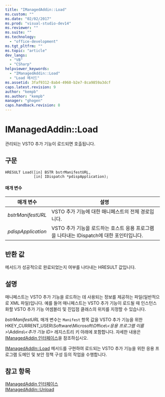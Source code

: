 ```yaml
---
title: "IManagedAddin::Load"
ms.custom: ""
ms.date: "02/02/2017"
ms.prod: "visual-studio-dev14"
ms.reviewer: ""
ms.suite: ""
ms.technology: 
  - "office-development"
ms.tgt_pltfrm: ""
ms.topic: "article"
dev_langs: 
  - "VB"
  - "CSharp"
helpviewer_keywords: 
  - "IManagedAddin::Load"
  - "Load 메서드"
ms.assetid: 3faf9312-8ab4-4960-b2e7-8ca9859a3dcf
caps.latest.revision: 9
author: "kempb"
ms.author: "kempb"
manager: "ghogen"
caps.handback.revision: 8
---
```

# IManagedAddin::Load
  관리되는 VSTO 추가 기능이 로드되면 호출됩니다.  
  
## 구문  
  
```  
HRESULT Load([in] BSTR bstrManifestURL,   
             [in] IDispatch *pdispApplication);  
```  
  
#### 매개 변수  
  
|매개 변수|설명|  
|-----------|--------|  
|*bstrManifestURL*|VSTO 추가 기능에 대한 매니페스트의 전체 경로입니다.|  
|*pdispApplication*|VSTO 추가 기능을 로드하는 호스트 응용 프로그램을 나타내는 IDispatch에 대한 포인터입니다.|  
  
## 반환 값  
 메서드가 성공적으로 완료되었는지 여부를 나타내는 HRESULT 값입니다.  
  
## 설명  
 매니페스트는 VSTO 추가 기능을 로드하는 데 사용되는 정보를 제공하는 파일\(일반적으로 XML 파일\)입니다. 예를 들어 매니페스트는 VSTO 추가 기능이 로드될 때 인스턴스화할 VSTO 추가 기능 어셈블리 및 진입점 클래스의 위치를 지정할 수 있습니다.  
  
 *bstrManifestURL* 매개 변수는 `Manifest` 항목 값을 VSTO 추가 기능을 위한 HKEY\_CURRENT\_USER\\Software\\Microsoft\\Office\\*\<응용 프로그램 이름\>*\\Addins\\*\<추가 기능 ID\>* 레지스트리 키 아래에 포함합니다. 자세한 내용은 [IManagedAddin 인터페이스](../vsto/imanagedaddin-interface.md)을 참조하십시오.  
  
 [IManagedAddIn::Load](../vsto/imanagedaddin-load.md) 메서드를 구현하여 로드되는 VSTO 추가 기능을 위한 응용 프로그램 도메인 및 보안 정책 구성 등의 작업을 수행합니다.  
  
## 참고 항목  
 [IManagedAddin 인터페이스](../vsto/imanagedaddin-interface.md)   
 [IManagedAddin::Unload](../vsto/imanagedaddin-unload.md)  
  
  